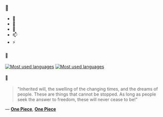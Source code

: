 ### 👋

- 🔭
- 🌱
- 💬
- 📫
- ⚡

#### 🧏

[![Most used languages](https://github-readme-stats-aynah.vercel.app/api/top-langs/?username=aynh&theme=solarized-dark&langs_count=6&layout=compact&hide_title=true)](https://github.com/anuraghazra/github-readme-stats#gh-dark-mode-only)
[![Most used languages](https://github-readme-stats-aynah.vercel.app/api/top-langs/?username=aynh&theme=solarized-light&langs_count=6&layout=compact&hide_title=true)](https://github.com/anuraghazra/github-readme-stats#gh-light-mode-only)

#### 💬

> "Inherited will, the swelling of the changing times, and the dreams of people. These are things that cannot be stopped. As long as people seek the answer to freedom, these will never cease to be!"

&mdash; [**One Piece**](https://myanimelist.net/character.php?q=One%20Piece&cat=character), [**One Piece**](https://myanimelist.net/search/all?q=One%20Piece&cat=all)
